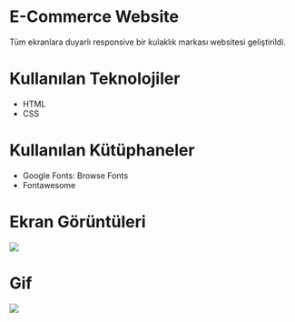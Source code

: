 # E-Commerce Website
 Tüm ekranlara duyarlı responsive bir kulaklık markası websitesi geliştirildi.

# Kullanılan Teknolojiler
- HTML
- CSS

# Kullanılan Kütüphaneler
- Google Fonts: Browse Fonts
- Fontawesome

# Ekran Görüntüleri
![](images/screen.png)

# Gif
![](images/screen.gif)
